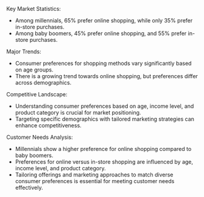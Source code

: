 Key Market Statistics:
- Among millennials, 65% prefer online shopping, while only 35% prefer in-store purchases.
- Among baby boomers, 45% prefer online shopping, and 55% prefer in-store purchases.

Major Trends:
- Consumer preferences for shopping methods vary significantly based on age groups.
- There is a growing trend towards online shopping, but preferences differ across demographics.

Competitive Landscape:
- Understanding consumer preferences based on age, income level, and product category is crucial for market positioning.
- Targeting specific demographics with tailored marketing strategies can enhance competitiveness.

Customer Needs Analysis:
- Millennials show a higher preference for online shopping compared to baby boomers.
- Preferences for online versus in-store shopping are influenced by age, income level, and product category.
- Tailoring offerings and marketing approaches to match diverse consumer preferences is essential for meeting customer needs effectively.